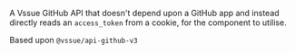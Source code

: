 A Vssue GitHub API that doesn't depend upon a GitHub app and instead directly reads an `access_token` from a cookie, for the component to utilise.

Based upon `@vssue/api-github-v3`